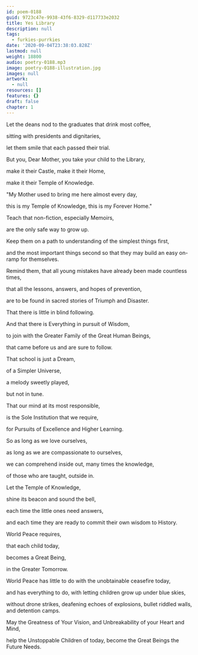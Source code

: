 ```yaml
---
id: poem-0188
guid: 9723c47e-9938-43f6-8329-d117733e2032
title: Yes Library
description: null
tags:
  - furkies-purrkies
date: '2020-09-04T23:38:03.828Z'
lastmod: null
weight: 18800
audio: poetry-0188.mp3
image: poetry-0188-illustration.jpg
images: null
artwork:
  - null
resources: []
features: {}
draft: false
chapter: 1
---
```


Let the deans nod to the graduates that drink most coffee,

sitting with presidents and dignitaries,

let them smile that each passed their trial.

But you, Dear Mother, you take your child to the Library,

make it their Castle, make it their Home,

make it their Temple of Knowledge.

"My Mother used to bring me here almost every day,

this is my Temple of Knowledge, this is my Forever Home."

Teach that non-fiction, especially Memoirs,

are the only safe way to grow up.

Keep them on a path to understanding of the simplest things first,

and the most important things second so that they may build an easy on-ramp for themselves.

Remind them, that all young mistakes have already been made countless times,

that all the lessons, answers, and hopes of prevention,

are to be found in sacred stories of Triumph and Disaster.

That there is little in blind following.

And that there is Everything in pursuit of Wisdom,

to join with the Greater Family of the Great Human Beings,

that came before us and are sure to follow.

That school is just a Dream,

of a Simpler Universe,

a melody sweetly played,

but not in tune.

That our mind at its most responsible,

is the Sole Institution that we require,

for Pursuits of Excellence and Higher Learning.

So as long as we love ourselves,

as long as we are compassionate to ourselves,

we can comprehend inside out, many times the knowledge,

of those who are taught, outside in.

Let the Temple of Knowledge,

shine its beacon and sound the bell,

each time the little ones need answers,

and each time they are ready to commit their own wisdom to History.

World Peace requires,

that each child today,

becomes a Great Being,

in the Greater Tomorrow.

World Peace has little to do with the unobtainable ceasefire today,

and has everything to do, with letting children grow up under blue skies,

without drone strikes, deafening echoes of explosions, bullet riddled walls, and detention camps.

May the Greatness of Your Vision, and Unbreakability of your Heart and Mind,

help the Unstoppable Children of today, become the Great Beings the Future Needs.
